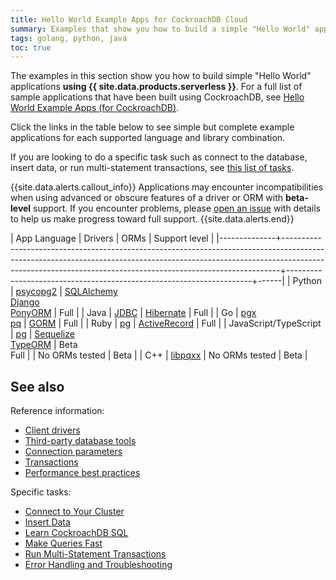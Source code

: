 ```yaml
---
title: Hello World Example Apps for CockroachDB Cloud
summary: Examples that show you how to build a simple "Hello World" application with CockroachDB
tags: golang, python, java
toc: true
---
```


The examples in this section show you how to build simple "Hello World" applications **using {{ site.data.products.serverless }}**. For a full list of sample applications that have been built using CockroachDB, see [Hello World Example Apps (for CockroachDB)](../{{site.versions["stable"]}}/hello-world-example-apps.html).

Click the links in the table below to see simple but complete example applications for each supported language and library combination.

If you are looking to do a specific task such as connect to the database, insert data, or run multi-statement transactions, see [this list of tasks](#tasks).

{{site.data.alerts.callout_info}}
Applications may encounter incompatibilities when using advanced or obscure features of a driver or ORM with **beta-level** support. If you encounter problems, please [open an issue](https://github.com/cockroachdb/cockroach/issues/new) with details to help us make progress toward full support.
{{site.data.alerts.end}}

| App Language | Drivers                                                                                                                                                                                                                                  | ORMs         | Support level                                        |
|--------------+-----------------------------------------------------------------------------------------------------------------------------------------------------------------------------------------------------------------------------------------+---------------------------------------------------------------------+------|
| Python       | [psycopg2](../{{site.versions["stable"]}}/build-a-python-app-with-cockroachdb.html)                                                                                                                                                                                    | [SQLAlchemy](../{{site.versions["stable"]}}/build-a-python-app-with-cockroachdb-sqlalchemy.html)<br>[Django](../{{site.versions["stable"]}}/build-a-python-app-with-cockroachdb-django.html)<br>[PonyORM](../{{site.versions["stable"]}}/build-a-python-app-with-cockroachdb-pony.html)  | Full |
| Java         | [JDBC](../{{site.versions["stable"]}}/build-a-java-app-with-cockroachdb.html)                                                                                                                                                                                          | [Hibernate](../{{site.versions["stable"]}}/build-a-java-app-with-cockroachdb-hibernate.html)       | Full |
| Go           | [pgx](../{{site.versions["stable"]}}/build-a-go-app-with-cockroachdb.html)<br>[pq](../{{site.versions["stable"]}}/build-a-go-app-with-cockroachdb-pq.html)                                                                                                                                                                                              | [GORM](../{{site.versions["stable"]}}/build-a-go-app-with-cockroachdb-gorm.html)                  | Full |
| Ruby         | [pg](../{{site.versions["stable"]}}/build-a-ruby-app-with-cockroachdb.html)                                                                                                                                                                                            | [ActiveRecord](../{{site.versions["stable"]}}/build-a-ruby-app-with-cockroachdb-activerecord.html) | Full |
| JavaScript/TypeScript      | [pg](../{{site.versions["stable"]}}/build-a-nodejs-app-with-cockroachdb.html)                                                                                                                                                                                          | [Sequelize](../{{site.versions["stable"]}}/build-a-nodejs-app-with-cockroachdb-sequelize.html)<br>[TypeORM](../{{site.versions["stable"]}}/build-a-typescript-app-with-cockroachdb.html)     | Beta<br>Full |                                                                                                                                                                        | No ORMs tested                                                      | Beta |
| C++          | [libpqxx](../{{site.versions["stable"]}}/build-a-c++-app-with-cockroachdb.html)                                                                                                                                                                                        | No ORMs tested                                                      | Beta |

## See also

Reference information:

- [Client drivers](../{{site.versions["stable"]}}/install-client-drivers.html)
- [Third-party database tools](../{{site.versions["stable"]}}/third-party-database-tools.html)
- [Connection parameters](../{{site.versions["stable"]}}/connection-parameters.html)
- [Transactions](../{{site.versions["stable"]}}/transactions.html)
- [Performance best practices](../{{site.versions["stable"]}}/performance-best-practices-overview.html)

<a name="tasks"></a>

Specific tasks:

- [Connect to Your Cluster](connect-to-a-serverless-cluster.html)
- [Insert Data](../{{site.versions["stable"]}}/insert-data.html)
- [Learn CockroachDB SQL](learn-cockroachdb-sql.html)
- [Make Queries Fast](../{{site.versions["stable"]}}/make-queries-fast.html)
- [Run Multi-Statement Transactions](../{{site.versions["stable"]}}/run-multi-statement-transactions.html)
- [Error Handling and Troubleshooting](../{{site.versions["stable"]}}/error-handling-and-troubleshooting.html)
